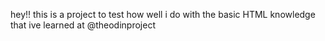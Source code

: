 hey!! this is a project to test how well i do with the basic HTML knowledge that ive learned at @theodinproject